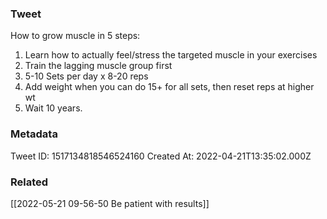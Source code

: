 ### Tweet
How to grow muscle in 5 steps:
1) Learn how to actually feel/stress the targeted muscle in your exercises
2) Train the lagging muscle group first
3) 5-10 Sets per day x 8-20 reps
4) Add weight when you can do 15+ for all sets, then reset reps at higher wt
5) Wait 10 years.

### Metadata
Tweet ID: 1517134818546524160
Created At: 2022-04-21T13:35:02.000Z

### Related
[[2022-05-21 09-56-50 Be patient with results]]

